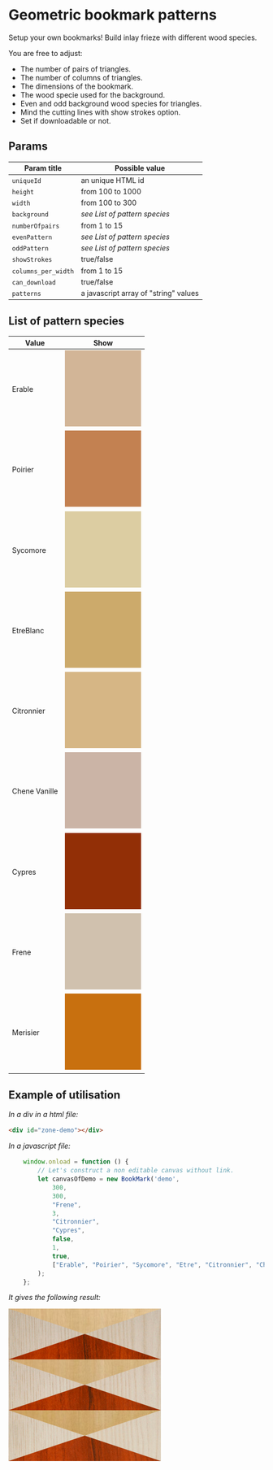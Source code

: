 # Geometric bookmark patterns

Setup your own bookmarks! Build inlay frieze with different wood species. 

You are free to adjust:

- The number of pairs of triangles.
- The number of columns of triangles.
- The dimensions of the bookmark.
- The wood specie used for the background.
- Even and odd background wood species for triangles.
- Mind the cutting lines with show strokes option.
- Set if downloadable or not.

## Params

| Param title | Possible value |
| --- | --- | 
| `uniqueId` | an unique HTML id |
| `height` | from 100 to 1000 |
| `width` | from 100 to 300 |
| `background` | _see List of pattern species_ |
| `numberOfpairs` | from 1 to 15 |
| `evenPattern` | _see List of pattern species_ |
| `oddPattern` | _see List of pattern species_ |
| `showStrokes` | true/false |
| `columns_per_width` | from 1 to 15 |
| `can_download` | true/false |
| `patterns` | a javascript array of "string" values |


## List of pattern species

| Value | Show |
| --- | --- |
| Erable | ![alt text](dist/images/Erable.jpg) |
| Poirier | ![alt text](dist/images/Poirier.jpg) |
| Sycomore | ![alt text](dist/images/Sycomore.jpg) |
| EtreBlanc | ![alt text](dist/images/Etre.jpg) |
| Citronnier | ![alt text](dist/images/Citronnier.jpg) |
| Chene Vanille | ![alt text](dist/images/Chene.jpg) |
| Cypres | ![alt text](dist/images/Cypres.jpg) |
| Frene | ![alt text](dist/images/Frene.jpg) |
| Merisier | ![alt text](dist/images/Merisier.jpg) |

## Example of utilisation

_In a div in a html file:_

```html
<div id="zone-demo"></div>
```

_In a javascript file:_

```javascript
    window.onload = function () {
        // Let's construct a non editable canvas without link.
        let canvasOfDemo = new BookMark('demo',
            300,
            300,
            "Frene",
            3,
            "Citronnier",
            "Cypres",
            false,
            1,
            true,
            ["Erable", "Poirier", "Sycomore", "Etre", "Citronnier", "Chene", "Cypres", "Frene", "Merisier"]
        );
    };
```

_It gives the following result:_

![alt text](src/common/images/demo.jpg)